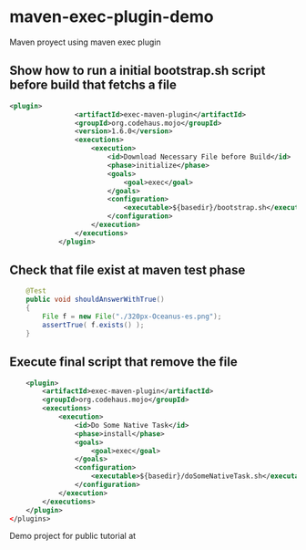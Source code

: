 # maven-exec-plugin-demo
Maven proyect using maven exec plugin

## Show how to run a initial bootstrap.sh script before build that fetchs a file

```xml 
<plugin>
				<artifactId>exec-maven-plugin</artifactId>
				<groupId>org.codehaus.mojo</groupId>
				<version>1.6.0</version>
				<executions>
					<execution>
						<id>Download Necessary File before Build</id>
						<phase>initialize</phase>
						<goals>
							<goal>exec</goal>
						</goals>
						<configuration>
							<executable>${basedir}/bootstrap.sh</executable>
						</configuration>
					</execution>
				</executions>
			</plugin>	
```


## Check that file exist at maven test phase
```java
    @Test
    public void shouldAnswerWithTrue()
    {
        File f = new File("./320px-Oceanus-es.png");
        assertTrue( f.exists() );
    }
```    
## Execute final script that remove the file

```xml
    <plugin>
        <artifactId>exec-maven-plugin</artifactId>
        <groupId>org.codehaus.mojo</groupId>
        <executions>
            <execution>
                <id>Do Some Native Task</id>
                <phase>install</phase>
                <goals>
                    <goal>exec</goal>
                </goals>
                <configuration>
                    <executable>${basedir}/doSomeNativeTask.sh</executable>
                </configuration>
            </execution>
        </executions>
    </plugin>
</plugins>
```        

Demo project for public tutorial at 